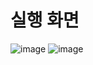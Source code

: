 # 실행 화면

![image](https://user-images.githubusercontent.com/34836246/221106534-6aa0aebf-32f5-41ec-b44a-d5f95067a3be.png)
![image](https://user-images.githubusercontent.com/34836246/221106996-7c09d99f-f823-4057-8cd7-f344af24e421.png)
